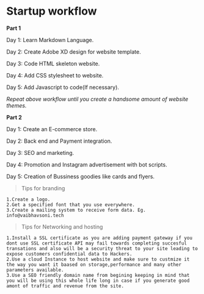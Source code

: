 
<h1>Startup workflow</h1>

__Part 1__

   
<p>Day 1: Learn Markdown Language.</p>
<p>Day 2: Create Adobe XD design for website template.</p>
<p>Day 3: Code HTML skeleton website.</p>
<p>Day 4: Add CSS stylesheet to website.</p>
<p>Day 5: Add Javascript to code(If necessary).</p>

_Repeat above workflow until you create a handsome amount of website themes._

__Part 2__
<p>Day 1: Create an E-commerce store. </p>
<p>Day 2: Back end and Payment integration.</p>
<p>Day 3: SEO and marketing.</p>
<p>Day 4: Promotion and Instagram advertisement with bot scripts.</p>
<p>Day 5: Creation of Bussiness goodies like cards and flyers.</p>

>Tips for branding
```
1.Create a logo.
2.Get a specified font that you use everywhere.
3.Create a mailing system to receive form data. Eg. info@vaibhavsoni.tech 
```

>Tips for Networking and hosting
```
1.Install a SSL certificate as you are adding payment gateway if you dont use SSL certificate API may fail towards completing succesful transations and also will be a security threat to your site leading to expose customers confidential data to Hackers.
2.Use a cloud Instance to host website and make sure to custmize it the way you want it baased on storage,performance and many other parameters available.
3.Use a SEO friendly domain name from begining keeping in mind that you will be using this whole life long in case if you generate good amont of traffic and revenue from the site. 
```
